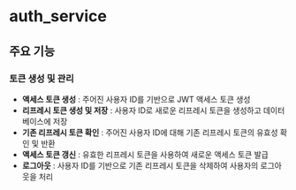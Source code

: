 # auth_service

## 주요 기능
### 토큰 생성 및 관리
- **액세스 토큰 생성** : 주어진 사용자 ID를 기반으로 JWT 액세스 토큰 생성
- **리프레시 토큰 생성 및 저장** : 사용자 ID로 새로운 리프레시 토큰을 생성하고 데이터베이스에 저장
- **기존 리프레시 토큰 확인** : 주어진 사용자 ID에 대해 기존 리프레시 토큰의 유효성 확인 및 반환
- **액세스 토큰 갱신** : 유효한 리프레시 토큰을 사용하여 새로운 액세스 토큰 발급
- **로그아웃** : 사용자 ID를 기반으로 기존 리프레시 토큰을 삭제하여 사용자의 로그아웃을 처리
